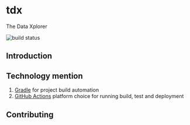 # tdx

The Data Xplorer

![build status](https://github.com/sundayoyeniyi/tdx/workflows/.github/workflows/TDX%20Deployment%20Workflow/badge.svg)

## Introduction

## Technology mention

1. [Gradle](https://gradle.org/guides/#getting-started) for project build automation
1. [GitHub Actions](https://github.com/features/actions) platform choice for running build, test and deployment

## Contributing

